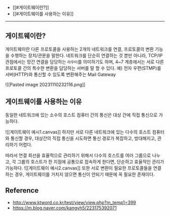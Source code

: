 - [[#게이트웨이란?]]
- [[#게이트웨이를 사용하는 이유]]
---
## 게이트웨이란?
게이트웨이란 다른 프로토콜을 사용하는 2개의 네트워크를 연결, 프로토콜의 변환 기능을 수행하는 장치/관문을 말한다.
네트워크를 단순히 연결하는 것 뿐만 아니라, TCP/IP 관점에서는 망간 연결을 담당하는 `라우터`를 의미하기도 하며, 4~7 계층에서는 서로 다른 프로토콜 간의 특수한 변환을 담당하는 서버를 말 할 수 있다.
예) 전자 우편(STMP)를 서버(HTTP)와 통신할 수 있도록 변환해주는 Mail Gateway

![[Pasted image 20231110232116.png]]

## 게이트웨이를 사용하는 이유
동일한 네트워크에 있는 소수의 호스트 컴퓨터 간의 통신은 대상 간에 직접 통신으로 가능하다.

![[게이트웨이 예시1.canvas]]
하지만 서로 다른 네트워크에 있는 다수의 호스트 컴퓨터와 통신할 경우, 대상간의 직접 통신을 시도하면 통신 경로가 복잡하고, 방대해지고, 관리하기 어렵다.

따라서 연결 회선을 효율적으로 관리하기 위해서 다수의 호스트를 여러 그룹으로 나누고, 각 그룹의 호스트가 한 지점에 공통으로 접속하게 한다면, 단순하고 효율적인 관리가 가능하다.
![[게이트웨이 예시2.canvas]]
또한 서로 변환이 필요한 프로토콜들을 연결하는 경우, 게이트웨이를 거치지 않으면 통신이 안되기 때문에 꼭 필요한 존재이다.

## Reference
- http://www.ktword.co.kr/test/view/view.php?m_temp1=399
- https://m.blog.naver.com/kangyh5/223175392071